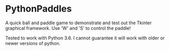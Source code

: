 # PythonPaddles
A quick ball and paddle game to demonstrate and test out the Tkinter graphical framework. Use 'W' and 'S' to control the paddle!

Tested to work with Python 3.6. I cannot guarantee it will work with older or newer versions of python.
